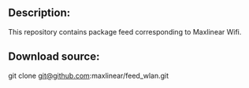 ## Description:

This repository contains package feed corresponding to Maxlinear Wifi.

## Download source:

git clone git@github.com:maxlinear/feed_wlan.git
